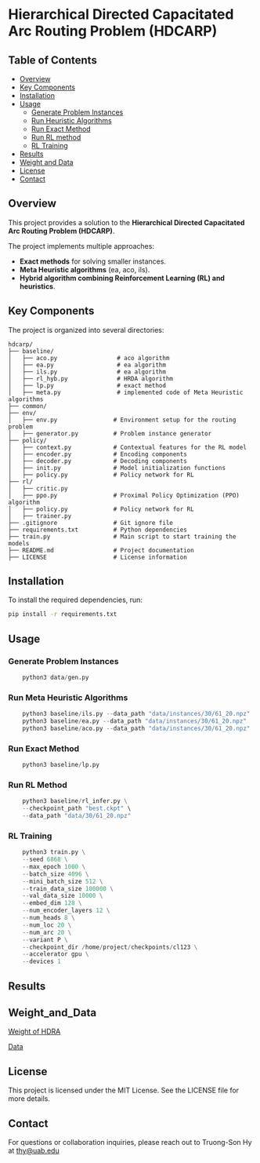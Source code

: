 # Hierarchical Directed Capacitated Arc Routing Problem (HDCARP)

## Table of Contents

- [Overview](#overview)
- [Key Components](#key-components)
- [Installation](#installation)
- [Usage](#usage)
  - [Generate Problem Instances](#generate-problem-instances)
  - [Run Heuristic Algorithms](run-heuristic-algorithms)
  - [Run Exact Method](#train-reinforcement-learning-model)
  - [Run RL method](#evaluate-performance)
  - [RL Training](#rl-training)
- [Results](#results)
- [Weight and Data](#weight_and_data)
- [License](#license)
- [Contact](#contact)

## Overview

This project provides a solution to the **Hierarchical Directed Capacitated Arc Routing Problem (HDCARP)**.

The project implements multiple approaches:

- **Exact methods** for solving smaller instances.
- **Meta Heuristic algorithms** (ea, aco, ils).
- **Hybrid algorithm combining Reinforcement Learning (RL) and heuristics**.

## Key Components

The project is organized into several directories:

```
hdcarp/
├── baseline/
│   ├── aco.py                 # aco algorithm
│   ├── ea.py                  # ea algorithm
│   ├── ils.py                 # ea algorithm
│   ├── rl_hyb.py              # HRDA algorithm
│   ├── lp.py                  # exact method
│   ├── meta.py                # implemented code of Meta Heuristic algorithms
├── common/
├── env/
│   ├── env.py                # Environment setup for the routing problem
│   ├── generator.py          # Problem instance generator
├── policy/
│   ├── context.py            # Contextual features for the RL model
│   ├── encoder.py            # Encoding components
│   ├── decoder.py            # Decoding components
│   ├── init.py               # Model initialization functions
│   ├── policy.py             # Policy network for RL
├── rl/
│   ├── critic.py
│   ├── ppo.py                # Proximal Policy Optimization (PPO) algorithm
│   ├── policy.py             # Policy network for RL
│   ├── trainer.py
├── .gitignore                # Git ignore file
├── requirements.txt          # Python dependencies
├── train.py                  # Main script to start training the models
├── README.md                 # Project documentation
├── LICENSE                   # License information
```


## Installation

To install the required dependencies, run:

```bash
pip install -r requirements.txt
```

## Usage

### Generate Problem Instances
```python
    python3 data/gen.py
```
### Run Meta Heuristic Algorithms
```python
    python3 baseline/ils.py --data_path "data/instances/30/61_20.npz"
    python3 baseline/ea.py --data_path "data/instances/30/61_20.npz"
    python3 baseline/aco.py --data_path "data/instances/30/61_20.npz"
```

### Run Exact Method
```python
    python3 baseline/lp.py
```
### Run RL Method
```python
    python3 baseline/rl_infer.py \
    --checkpoint_path "best.ckpt" \
    --data_path "data/30/61_20.npz"
```

### RL Training
```python
    python3 train.py \
    --seed 6868 \
    --max_epoch 1000 \
    --batch_size 4096 \
    --mini_batch_size 512 \
    --train_data_size 100000 \
    --val_data_size 10000 \
    --embed_dim 128 \
    --num_encoder_layers 12 \
    --num_heads 8 \
    --num_loc 20 \
    --num_arc 20 \
    --variant P \
    --checkpoint_dir /home/project/checkpoints/cl123 \
    --accelerator gpu \
    --devices 1
```

## Results

## Weight_and_Data
[Weight of HDRA](https://drive.google.com/drive/folders/16R3gudbrDpMo9sZn-iLxHVXkXTHUCVQi)

[Data](https://drive.google.com/drive/folders/1JAgkaH1TnPz7zls_oCbsjJP2nGpkTRPm)

## License
This project is licensed under the MIT License. See the LICENSE file for more details.

## Contact
For questions or collaboration inquiries, please reach out to Truong-Son Hy at thy@uab.edu
